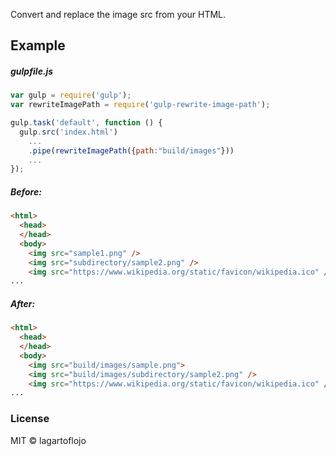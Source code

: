 Convert and replace the image src from your HTML.

## Example

##### gulpfile.js

```js
var gulp = require('gulp');
var rewriteImagePath = require('gulp-rewrite-image-path');

gulp.task('default', function () {
  gulp.src('index.html')
    ...
    .pipe(rewriteImagePath({path:"build/images"}))
    ...
});
```


##### Before:

```html
<html>
  <head>
  </head>
  <body>
    <img src="sample1.png" />
    <img src="subdirectory/sample2.png" />
    <img src="https://www.wikipedia.org/static/favicon/wikipedia.ico" />
...
```


##### After:

```html
<html>
  <head>
  </head>
  <body>
    <img src="build/images/sample.png">
    <img src="build/images/subdirectory/sample2.png" />
    <img src="https://www.wikipedia.org/static/favicon/wikipedia.ico" />
...
```


### License

MIT © lagartoflojo
